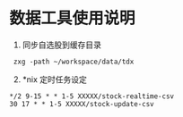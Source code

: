 数据工具使用说明
===

1. 同步自选股到缓存目录
```shell
 zxg -path ~/workspace/data/tdx
```
2. *nix 定时任务设定
```shell
*/2 9-15 * * 1-5 XXXXX/stock-realtime-csv
30 17 * * 1-5 XXXXX/stock-update-csv
```